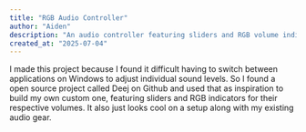 ```yaml
---
title: "RGB Audio Controller"
author: "Aiden"
description: "An audio controller featuring sliders and RGB volume indicators, based on Arduino, inside of a custom 3D printed case."
created_at: "2025-07-04"
---
```


I made this project because I found it difficult having to switch between applications on Windows to adjust individual sound levels. So I found a open source project called Deej on Github and used that as inspiration to build my own custom one, featuring sliders and RGB indicators for their respective volumes. It also just looks cool on a setup along with my existing audio gear.